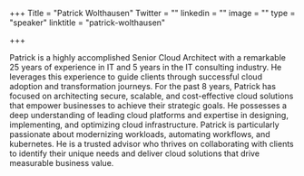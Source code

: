 +++
Title = "Patrick Wolthausen"
Twitter = ""
linkedin = ""
image = ""
type = "speaker"
linktitle = "patrick-wolthausen"

+++

Patrick is a highly accomplished Senior Cloud Architect with a remarkable 25 years of experience in IT and 5 years in the IT consulting industry. He leverages this experience to guide clients through successful cloud adoption and transformation journeys.
For the past 8 years, Patrick has focused on architecting secure, scalable, and cost-effective cloud solutions that empower businesses to achieve their strategic goals. He possesses a deep understanding of leading cloud platforms and expertise in designing, implementing, and optimizing cloud infrastructure.
Patrick is particularly passionate about modernizing workloads, automating workflows, and kubernetes. He is a trusted advisor who thrives on collaborating with clients to identify their unique needs and deliver cloud solutions that drive measurable business value.